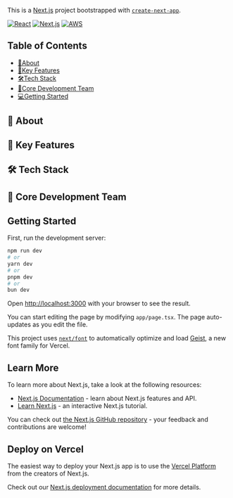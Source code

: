 This is a [Next.js](https://nextjs.org) project bootstrapped with [`create-next-app`](https://nextjs.org/docs/app/api-reference/cli/create-next-app).

[![React](https://img.shields.io/badge/React-20232A?logo=react&logoColor=61DAFB)](https://reactjs.org)
[![Next.js](https://img.shields.io/badge/Next.js-000000?logo=nextdotjs&logoColor=white)](https://nextjs.org)
[![AWS](https://img.shields.io/badge/AWS-%23FF9900.svg?logo=amazon-aws&logoColor=white)](https://aws.amazon.com)

## Table of Contents
* [🌟About](#-about)
* [🚀Key Features](#-key-features)
* [🛠️Tech Stack](#-tech-stack)
* [👦Core Development Team](#-core-development-team)
* [💻Getting Started](#-getting-started)

## 🌟 About

## 🚀 Key Features

## 🛠️ Tech Stack

## 👦 Core Development Team

## Getting Started

First, run the development server:

```bash
npm run dev
# or
yarn dev
# or
pnpm dev
# or
bun dev
```

Open [http://localhost:3000](http://localhost:3000) with your browser to see the result.

You can start editing the page by modifying `app/page.tsx`. The page auto-updates as you edit the file.

This project uses [`next/font`](https://nextjs.org/docs/app/building-your-application/optimizing/fonts) to automatically optimize and load [Geist](https://vercel.com/font), a new font family for Vercel.

## Learn More

To learn more about Next.js, take a look at the following resources:

- [Next.js Documentation](https://nextjs.org/docs) - learn about Next.js features and API.
- [Learn Next.js](https://nextjs.org/learn) - an interactive Next.js tutorial.

You can check out [the Next.js GitHub repository](https://github.com/vercel/next.js) - your feedback and contributions are welcome!

## Deploy on Vercel

The easiest way to deploy your Next.js app is to use the [Vercel Platform](https://vercel.com/new?utm_medium=default-template&filter=next.js&utm_source=create-next-app&utm_campaign=create-next-app-readme) from the creators of Next.js.

Check out our [Next.js deployment documentation](https://nextjs.org/docs/app/building-your-application/deploying) for more details.
